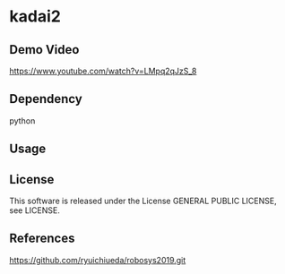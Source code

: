 # kadai2
## Demo Video
https://www.youtube.com/watch?v=LMpq2qJzS_8
## Dependency 
python
## Usage

## License  
This software is released under the License GENERAL PUBLIC LICENSE, see LICENSE.
## References
https://github.com/ryuichiueda/robosys2019.git

